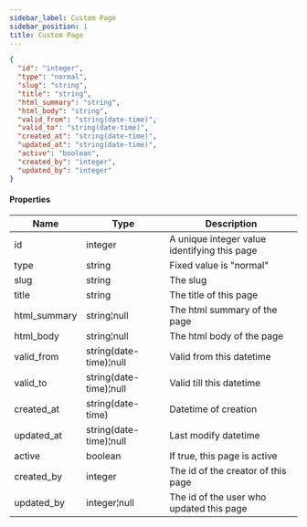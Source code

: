```yaml
---
sidebar_label: Custom Page
sidebar_position: 1
title: Custom Page
---
```


```json
{
  "id": "integer",
  "type": "normal",
  "slug": "string",
  "title": "string",
  "html_summary": "string",
  "html_body": "string", 
  "valid_from": "string(date-time)",
  "valid_to": "string(date-time)",
  "created_at": "string(date-time)",
  "updated_at": "string(date-time)",
  "active": "boolean",
  "created_by": "integer",
  "updated_by": "integer"
}

```

#### Properties

| Name         | Type                   | Description                                  |
|--------------|------------------------|----------------------------------------------|
| id           | integer                | A unique integer value identifying this page |
| type         | string                 | Fixed value is "normal"                      |
| slug         | string                 | The slug                                     |
| title        | string                 | The title of this page                       |
| html_summary | string¦null            | The html summary of the page                 |
| html_body    | string¦null            | The html body of the page                    |
| valid_from   | string(date-time)¦null | Valid from this datetime                     |
| valid_to     | string(date-time)¦null | Valid till this datetime                     |
| created_at   | string(date-time)      | Datetime of creation                         |
| updated_at   | string(date-time)¦null | Last modify datetime                         |
| active       | boolean                | If true, this page is active                 |
| created_by   | integer                | The id of the creator of this page           |
| updated_by   | integer¦null           | The id of the user who updated this page     |

